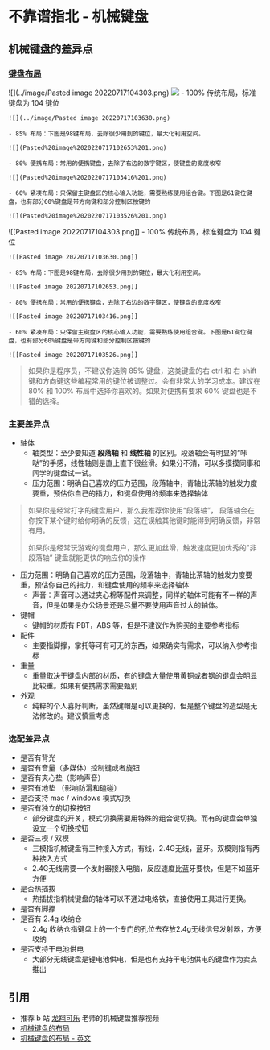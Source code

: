 # 不靠谱指北 - 机械键盘

## 机械键盘的差异点
### [键盘布局](https://zhuanlan.zhihu.com/p/443914240)
![](../image/Pasted image 20220717104303.png)
![](../image/Pasted)
	- 100% 传统布局，标准键盘为 104 键位

	![](../image/Pasted image 20220717103630.png)
	
	- 85% 布局：下图是98键布局，去除很少用到的键位，最大化利用空间。

	![](Pasted%20image%2020220717102653%201.png)

	- 80% 便携布局：常用的便携键盘，去除了右边的数字键区，使键盘的宽度收窄

	![](Pasted%20image%2020220717103416%201.png)

	- 60% 紧凑布局：只保留主键盘区的核心输入功能，需要熟练使用组合键。下图是61键位键盘，也有部分60%键盘是带方向键和部分控制区按键的

	![](Pasted%20image%2020220717103526%201.png)
![[Pasted image 20220717104303.png]]
	- 100% 传统布局，标准键盘为 104 键位

	![[Pasted image 20220717103630.png]]
	
	- 85% 布局：下图是98键布局，去除很少用到的键位，最大化利用空间。
	
	![[Pasted image 20220717102653.png]]

	- 80% 便携布局：常用的便携键盘，去除了右边的数字键区，使键盘的宽度收窄

	![[Pasted image 20220717103416.png]]

	- 60% 紧凑布局：只保留主键盘区的核心输入功能，需要熟练使用组合键。下图是61键位键盘，也有部分60%键盘是带方向键和部分控制区按键的

	![[Pasted image 20220717103526.png]]
> 如果你是程序员，不建议你选购 85% 键盘，这类键盘的右 ctrl 和 右 shift 键和方向键这些编程常用的键位被调整过。会有非常大的学习成本。建议在 80% 和 100% 布局中选择你喜欢的。如果对便携有要求 60% 键盘也是不错的选择。

### 主要差异点
- 轴体
	- 轴类型：至少要知道 **段落轴** 和 **线性轴** 的区别。段落轴会有明显的“咔哒”的手感，线性轴则是直上直下很丝滑。如果分不清，可以多摸摸同事和同学的键盘试一试。
	- 压力范围：明确自己喜欢的压力范围，段落轴中，青轴比茶轴的触发力度要重，预估你自己的指力，和键盘使用的频率来选择轴体
	
>  如果你是经常打字的键盘用户，那么我推荐你使用“段落轴”， 段落轴会在你按下某个键时给你明确的反馈，这在误触其他键时能得到明确反馈，非常有用。
>  
>  如果你是经常玩游戏的键盘用户，那么更加丝滑，触发速度更加优秀的"非段落轴” 键盘就能更快的响应你的操作

- 压力范围：明确自己喜欢的压力范围，段落轴中，青轴比茶轴的触发力度要重，预估你自己的指力，和键盘使用的频率来选择轴体
	- 声音：声音可以通过夹心棉等配件来调整，同样的轴体可能有不一样的声音，但是如果是办公场景还是尽量不要使用声音过大的轴体。
- 键帽
	- 键帽的材质有 PBT，ABS 等，但是不建议作为购买的主要参考指标
- 配件
	- 主要指脚撑，掌托等可有可无的东西，如果确实有需求，可以纳入参考指标
- 重量
	- 重量取决于键盘内部的材质，有的键盘大量使用黄铜或者钢的键盘会明显比较重。如果有便携需求需要甄别
- 外观
	- 纯粹的个人喜好判断，虽然键帽是可以更换的，但是整个键盘的造型是无法修改的。建议慎重考虑

### 选配差异点
- 是否有背光
- 是否有音量（多媒体）控制键或者旋钮
- 是否有夹心垫（影响声音）
- 是否有地垫 （影响防滑和磕碰）
- 是否支持 mac / windows 模式切换
- 是否有独立的切换按钮
	- 部分键盘的开关，模式切换需要用特殊的组合键切换。而有的键盘会单独设立一个切换按钮
- 是否三模 / 双模
	- 三模指机械键盘有三种接入方式，有线，2.4G无线，蓝牙。双模则指有两种接入方式
	- 2.4G无线需要一个发射器接入电脑，反应速度比蓝牙要快，但是不如蓝牙方便
- 是否热插拔
	- 热插拔指机械键盘的轴体可以不通过电烙铁，直接使用工具进行更换。
- 是否有脚撑
- 是否有 2.4g 收纳仓
	- 2.4g 收纳仓指键盘上的一个专门的孔位去存放2.4g无线信号发射器，方便收纳
- 是否支持干电池供电
	- 大部分无线键盘是锂电池供电，但是也有支持干电池供电的键盘作为卖点推出

## 引用

- 推荐 b 站 [龙翔可乐](https://space.bilibili.com/405484897) 老师的机械键盘推荐视频
- [机械键盘的布局](https://zhuanlan.zhihu.com/p/443914240)
- [机械键盘的布局 - 英文](https://www.keychron.com/blogs/news/keyboard-size-layout-buying-guide)